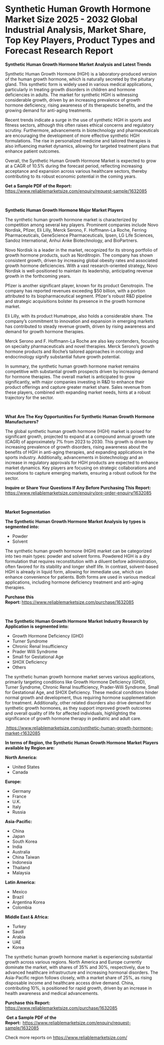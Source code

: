 <p><h1>Synthetic Human Growth Hormone Market Size 2025 - 2032 Global Industrial Analysis, Market Share, Top Key Players, Product Types and Forecast Research Report</h1></p><p><strong>Synthetic Human Growth Hormone Market Analysis and Latest Trends</strong></p>
<p><p>Synthetic Human Growth Hormone (HGH) is a laboratory-produced version of the human growth hormone, which is naturally secreted by the pituitary gland. This synthetic form is widely used in various medical applications, particularly in treating growth disorders in children and hormone deficiencies in adults. The market for synthetic HGH is witnessing considerable growth, driven by an increasing prevalence of growth hormone deficiency, rising awareness of its therapeutic benefits, and the growing demand for anti-aging treatments.</p><p>Recent trends indicate a surge in the use of synthetic HGH in sports and fitness sectors, although this often raises ethical concerns and regulatory scrutiny. Furthermore, advancements in biotechnology and pharmaceuticals are encouraging the development of more effective synthetic HGH formulations. The rise in personalized medicine and tailored therapies is also influencing market dynamics, allowing for targeted treatment plans that enhance patient outcomes. </p><p>Overall, the Synthetic Human Growth Hormone Market is expected to grow at a CAGR of 10.5% during the forecast period, reflecting increasing acceptance and expansion across various healthcare sectors, thereby contributing to its robust economic potential in the coming years.</p></p>
<p><strong>Get a Sample PDF of the Report:&nbsp;</strong> <a href="https://www.reliablemarketsize.com/enquiry/request-sample/1632085?utm_campaign=2781&utm_medium=2&utm_source=Github&utm_content=ia&utm_term=08032025&utm_id=synthetic-human-growth-hormone">https://www.reliablemarketsize.com/enquiry/request-sample/1632085</a></p>
<p>&nbsp;</p>
<p><strong>Synthetic Human Growth Hormone Major Market Players</strong></p>
<p><p>The synthetic human growth hormone market is characterized by competition among several key players. Prominent companies include Novo Nordisk, Pfizer, Eli Lilly, Merck Serono, F. Hoffmann-La Roche, Ferring Pharmaceuticals, GeneScience Pharmaceuticals, Ipsen, LG Life Sciences, Sandoz International, Anhui Anke Biotechnology, and BioPartners.</p><p>Novo Nordisk is a leader in the market, recognized for its strong portfolio of growth hormone products, such as Norditropin. The company has shown consistent growth, driven by increasing global obesity rates and associated growth hormone deficiencies. With a vast research-oriented strategy, Novo Nordisk is well-positioned to maintain its leadership, anticipating revenue growth in the forthcoming years.</p><p>Pfizer is another significant player, known for its product Genotropin. The company has reported revenues exceeding $50 billion, with a portion attributed to its biopharmaceutical segment. Pfizer's robust R&D pipeline and strategic acquisitions bolster its presence in the growth hormone market.</p><p>Eli Lilly, with its product Humatrope, also holds a considerable share. The company’s commitment to innovation and expansion in emerging markets has contributed to steady revenue growth, driven by rising awareness and demand for growth hormone therapies.</p><p>Merck Serono and F. Hoffmann-La Roche are also key contenders, focusing on specialty pharmaceuticals and novel therapies. Merck Serono’s growth hormone products and Roche’s tailored approaches in oncology and endocrinology signify substantial future growth potential.</p><p>In summary, the synthetic human growth hormone market remains competitive with substantial growth prospects driven by increasing demand for hormone therapies. The overall market is anticipated to grow significantly, with major companies investing in R&D to enhance their product offerings and capture greater market share. Sales revenue from these players, combined with expanding market needs, hints at a robust trajectory for the sector.</p></p>
<p>&nbsp;</p>
<p><strong>What Are The Key Opportunities For Synthetic Human Growth Hormone Manufacturers?</strong></p>
<p><p>The global synthetic human growth hormone (HGH) market is poised for significant growth, projected to expand at a compound annual growth rate (CAGR) of approximately 7% from 2023 to 2030. This growth is driven by increasing prevalence of growth disorders, rising awareness about the benefits of HGH in anti-aging therapies, and expanding applications in the sports industry. Additionally, advancements in biotechnology and an increase in regulatory approvals for HGH products are expected to enhance market dynamics. Key players are focusing on strategic collaborations and innovations to capture emerging markets, ensuring a robust outlook for the sector.</p></p>
<p><strong>Inquire or Share Your Questions If Any Before Purchasing This Report:</strong> <a href="https://www.reliablemarketsize.com/enquiry/pre-order-enquiry/1632085?utm_campaign=2781&utm_medium=2&utm_source=Github&utm_content=ia&utm_term=08032025&utm_id=synthetic-human-growth-hormone">https://www.reliablemarketsize.com/enquiry/pre-order-enquiry/1632085</a></p>
<p>&nbsp;</p>
<p><strong>Market Segmentation</strong></p>
<p><strong>The Synthetic Human Growth Hormone Market Analysis by types is segmented into:</strong></p>
<p><ul><li>Powder</li><li>Solvent</li></ul></p>
<p><p>The synthetic human growth hormone (HGH) market can be categorized into two main types: powder and solvent forms. Powdered HGH is a dry formulation that requires reconstitution with a diluent before administration, often favored for its stability and longer shelf life. In contrast, solvent-based HGH is already in liquid form, allowing for immediate use, which can enhance convenience for patients. Both forms are used in various medical applications, including hormone deficiency treatment and anti-aging therapies.</p></p>
<p><strong>Purchase this Report:&nbsp;</strong><a href="https://www.reliablemarketsize.com/purchase/1632085?utm_campaign=2781&utm_medium=2&utm_source=Github&utm_content=ia&utm_term=08032025&utm_id=synthetic-human-growth-hormone">https://www.reliablemarketsize.com/purchase/1632085</a></p>
<p>&nbsp;</p>
<p><strong>The Synthetic Human Growth Hormone Market Industry Research by Application is segmented into:</strong></p>
<p><ul><li>Growth Hormone Deficiency (GHD)</li><li>Turner Syndrome</li><li>Chronic Renal Insufficiency</li><li>Prader Willi Syndrome</li><li>Small for Gestational Age</li><li>SHOX Deficiency</li><li>Others</li></ul></p>
<p><p>The synthetic human growth hormone market serves various applications, primarily targeting conditions like Growth Hormone Deficiency (GHD), Turner Syndrome, Chronic Renal Insufficiency, Prader-Willi Syndrome, Small for Gestational Age, and SHOX Deficiency. These medical conditions hinder normal growth and development, thus requiring hormone supplementation for treatment. Additionally, other related disorders also drive demand for synthetic growth hormones, as they support improved growth outcomes and overall quality of life for affected individuals, highlighting the significance of growth hormone therapy in pediatric and adult care.</p></p>
<p><a href="https://www.reliablemarketsize.com/synthetic-human-growth-hormone-market-r1632085?utm_campaign=2781&utm_medium=2&utm_source=Github&utm_content=ia&utm_term=08032025&utm_id=synthetic-human-growth-hormone">&nbsp;https://www.reliablemarketsize.com/synthetic-human-growth-hormone-market-r1632085</a></p>
<p><strong>In terms of Region, the Synthetic Human Growth Hormone Market Players available by Region are:</strong></p>
<p>
    <p> <strong> North America: </strong>
        <ul>
            <li>United States</li>
            <li>Canada</li>
        </ul>
        </p> 
    <p> <strong> Europe: </strong>
        <ul>
            <li>Germany</li>
            <li>France</li>
            <li>U.K.</li>
            <li>Italy</li>
            <li>Russia</li>
        </ul>
        </p> 
    <p> <strong> Asia-Pacific: </strong>
        <ul>
            <li>China</li>
            <li>Japan</li>
            <li>South Korea</li>
            <li>India</li>
            <li>Australia</li>
            <li>China Taiwan</li>
            <li>Indonesia</li>
            <li>Thailand</li>
            <li>Malaysia</li>
        </ul>
        </p> 
    <p> <strong> Latin America: </strong>
        <ul>
            <li>Mexico</li>
            <li>Brazil</li>
            <li>Argentina Korea</li>
            <li>Colombia</li>
        </ul>
        </p> 
    <p> <strong> Middle East & Africa: </strong>
        <ul>
            <li>Turkey</li>
            <li>Saudi</li>
            <li>Arabia</li>
            <li>UAE</li>
            <li>Korea</li>
        </ul>
    </p>
    </p>
<p><p>The synthetic human growth hormone market is experiencing substantial growth across various regions. North America and Europe currently dominate the market, with shares of 35% and 30%, respectively, due to advanced healthcare infrastructure and increasing hormonal disorders. The Asia-Pacific region follows closely, with a market share of 25%, as rising disposable income and healthcare access drive demand. China, contributing 10%, is positioned for rapid growth, driven by an increase in health awareness and medical advancements.</p></p>
<p><strong>Purchase this Report: </strong><a href="https://www.reliablemarketsize.com/purchase/1632085?utm_campaign=2781&utm_medium=2&utm_source=Github&utm_content=ia&utm_term=08032025&utm_id=synthetic-human-growth-hormone">https://www.reliablemarketsize.com/purchase/1632085</a></p>
<p>&nbsp;<strong>Get a Sample PDF of the Report:&nbsp;&nbsp;</strong><a href="https://www.reliablemarketsize.com/enquiry/request-sample/1632085?utm_campaign=2781&utm_medium=2&utm_source=Github&utm_content=ia&utm_term=08032025&utm_id=synthetic-human-growth-hormone">https://www.reliablemarketsize.com/enquiry/request-sample/1632085</a></p>
<p><strong></strong></p>
<p>Check more reports on <a href="https://www.reliablemarketsize.com/?utm_campaign=2781&utm_medium=2&utm_source=Github&utm_content=ia&utm_term=08032025&utm_id=synthetic-human-growth-hormone">https://www.reliablemarketsize.com/</a></p>